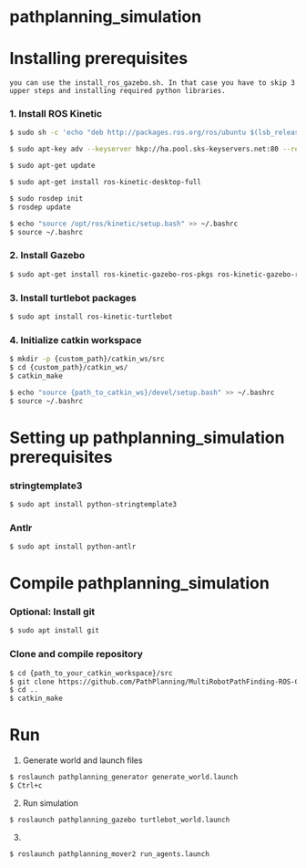 **pathplanning_simulation**
================================================================================================================================
# Installing prerequisites
	you can use the install_ros_gazebo.sh. In that case you have to skip 3 upper steps and installing required python libraries.

### 1. Install ROS Kinetic

```bash
$ sudo sh -c 'echo "deb http://packages.ros.org/ros/ubuntu $(lsb_release -sc) main" > /etc/apt/sources.list.d/ros-latest.list'
```
```bash
$ sudo apt-key adv --keyserver hkp://ha.pool.sks-keyservers.net:80 --recv-key 421C365BD9FF1F717815A3895523BAEEB01FA116
```
```bash
$ sudo apt-get update
```
```bash
$ sudo apt-get install ros-kinetic-desktop-full
```
```bash
$ sudo rosdep init
$ rosdep update
```
```bash
$ echo "source /opt/ros/kinetic/setup.bash" >> ~/.bashrc
$ source ~/.bashrc
```

### 2. Install Gazebo

```bash
$ sudo apt-get install ros-kinetic-gazebo-ros-pkgs ros-kinetic-gazebo-ros-control
```

### 3. Install turtlebot packages

```bash
$ sudo apt install ros-kinetic-turtlebot
```


### 4. Initialize catkin workspace

```bash
$ mkdir -p {custom_path}/catkin_ws/src
$ cd {custom_path}/catkin_ws/
$ catkin_make
```
```bash
$ echo "source {path_to_catkin_ws}/devel/setup.bash" >> ~/.bashrc
$ source ~/.bashrc
```


# Setting up pathplanning_simulation prerequisites

### stringtemplate3

```bash
$ sudo apt install python-stringtemplate3
```

### Antlr

```bash
$ sudo apt install python-antlr
```

# Compile pathplanning_simulation

### Optional: Install git

```bash
$ sudo apt install git
```

### Clone and compile repository

```bash
$ cd {path_to_your_catkin_workspace}/src
$ git clone https://github.com/PathPlanning/MultiRobotPathFinding-ROS-Gazebo-Demo.git
$ cd ..
$ catkin_make
```

# Run

1) Generate world and launch files

```bash
$ roslaunch pathplanning_generator generate_world.launch
$ Ctrl+c
```

2) Run simulation 

```bash
$ roslaunch pathplanning_gazebo turtlebot_world.launch
```

3)

```bash
$ roslaunch pathplanning_mover2 run_agents.launch
```
